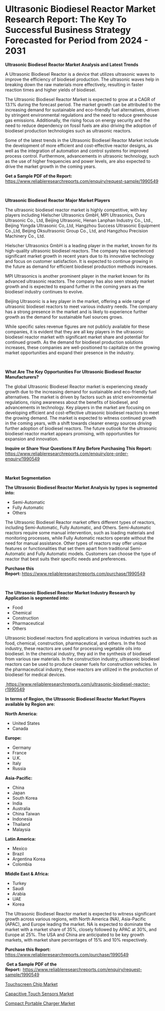 <p><h1>Ultrasonic Biodiesel Reactor Market Research Report: The Key To Successful Business Strategy Forecasted for Period from 2024 - 2031</h1></p><p><strong>Ultrasonic Biodiesel Reactor Market Analysis and Latest Trends</strong></p>
<p><p>A Ultrasonic Biodiesel Reactor is a device that utilizes ultrasonic waves to improve the efficiency of biodiesel production. The ultrasonic waves help in breaking down the raw materials more effectively, resulting in faster reaction times and higher yields of biodiesel.</p><p>The Ultrasonic Biodiesel Reactor Market is expected to grow at a CAGR of 13.1% during the forecast period. The market growth can be attributed to the increasing demand for sustainable and eco-friendly fuel alternatives, driven by stringent environmental regulations and the need to reduce greenhouse gas emissions. Additionally, the rising focus on energy security and the need to reduce dependency on fossil fuels are also driving the adoption of biodiesel production technologies such as ultrasonic reactors.</p><p>Some of the latest trends in the Ultrasonic Biodiesel Reactor Market include the development of more efficient and cost-effective reactor designs, as well as the integration of automation and control systems for improved process control. Furthermore, advancements in ultrasonic technology, such as the use of higher frequencies and power levels, are also expected to drive the market growth in the coming years.</p></p>
<p><strong>Get a Sample PDF of the Report:&nbsp;</strong> <a href="https://www.reliableresearchreports.com/enquiry/request-sample/1990549">https://www.reliableresearchreports.com/enquiry/request-sample/1990549</a></p>
<p>&nbsp;</p>
<p><strong>Ultrasonic Biodiesel Reactor Major Market Players</strong></p>
<p><p>The ultrasonic biodiesel reactor market is highly competitive, with key players including Hielscher Ultrasonics GmbH, MPI Ultrasonics, Ours Ultrasonic Co., Ltd, Beijing Ultrasonic, Henan Lanphan Industry Co., Ltd., Beijing Yongda Ultrasonic Co,.Ltd, Hangzhou Success Ultrasonic Equipment Co.,Ltd, Beijing Oksultrasonic Group Co., Ltd, and Hangzhou Precision Machinery Co., Ltd.</p><p>Hielscher Ultrasonics GmbH is a leading player in the market, known for its high-quality ultrasonic biodiesel reactors. The company has experienced significant market growth in recent years due to its innovative technology and focus on customer satisfaction. It is expected to continue growing in the future as demand for efficient biodiesel production methods increases.</p><p>MPI Ultrasonics is another prominent player in the market known for its advanced ultrasonic reactors. The company has also seen steady market growth and is expected to expand further in the coming years as the biodiesel industry continues to evolve.</p><p>Beijing Ultrasonic is a key player in the market, offering a wide range of ultrasonic biodiesel reactors to meet various industry needs. The company has a strong presence in the market and is likely to experience further growth as the demand for sustainable fuel sources grows.</p><p>While specific sales revenue figures are not publicly available for these companies, it is evident that they are all key players in the ultrasonic biodiesel reactor market with significant market share and potential for continued growth. As the demand for biodiesel production solutions increases, these companies are well-positioned to capitalize on the growing market opportunities and expand their presence in the industry.</p></p>
<p>&nbsp;</p>
<p><strong>What Are The Key Opportunities For Ultrasonic Biodiesel Reactor Manufacturers?</strong></p>
<p><p>The global Ultrasonic Biodiesel Reactor market is experiencing steady growth due to the increasing demand for sustainable and eco-friendly fuel alternatives. The market is driven by factors such as strict environmental regulations, rising awareness about the benefits of biodiesel, and advancements in technology. Key players in the market are focusing on developing efficient and cost-effective ultrasonic biodiesel reactors to meet the growing demand. The market is expected to witness continued growth in the coming years, with a shift towards cleaner energy sources driving further adoption of biodiesel reactors. The future outlook for the ultrasonic biodiesel reactor market appears promising, with opportunities for expansion and innovation.</p></p>
<p><strong>Inquire or Share Your Questions If Any Before Purchasing This Report:</strong> <a href="https://www.reliableresearchreports.com/enquiry/pre-order-enquiry/1990549">https://www.reliableresearchreports.com/enquiry/pre-order-enquiry/1990549</a></p>
<p>&nbsp;</p>
<p><strong>Market Segmentation</strong></p>
<p><strong>The Ultrasonic Biodiesel Reactor Market Analysis by types is segmented into:</strong></p>
<p><ul><li>Semi-Automatic</li><li>Fully Automatic</li><li>Others</li></ul></p>
<p><p>The Ultrasonic Biodiesel Reactor market offers different types of reactors, including Semi-Automatic, Fully Automatic, and Others. Semi-Automatic reactors require some manual intervention, such as loading materials and monitoring processes, while Fully Automatic reactors operate without the need for manual assistance. Other types of reactors may offer unique features or functionalities that set them apart from traditional Semi-Automatic and Fully Automatic models. Customers can choose the type of reactor that best suits their specific needs and preferences.</p></p>
<p><strong>Purchase this Report:&nbsp;</strong><a href="https://www.reliableresearchreports.com/purchase/1990549">https://www.reliableresearchreports.com/purchase/1990549</a></p>
<p>&nbsp;</p>
<p><strong>The Ultrasonic Biodiesel Reactor Market Industry Research by Application is segmented into:</strong></p>
<p><ul><li>Food</li><li>Chemical</li><li>Construction</li><li>Pharmaceutical</li><li>Others</li></ul></p>
<p><p>Ultrasonic biodiesel reactors find applications in various industries such as food, chemical, construction, pharmaceutical, and others. In the food industry, these reactors are used for processing vegetable oils into biodiesel. In the chemical industry, they aid in the synthesis of biodiesel from various raw materials. In the construction industry, ultrasonic biodiesel reactors can be used to produce cleaner fuels for construction vehicles. In the pharmaceutical industry, these reactors are utilized in the production of biodiesel for medical devices.</p></p>
<p><a href="https://www.reliableresearchreports.com/ultrasonic-biodiesel-reactor-r1990549">&nbsp;https://www.reliableresearchreports.com/ultrasonic-biodiesel-reactor-r1990549</a></p>
<p><strong>In terms of Region, the Ultrasonic Biodiesel Reactor Market Players available by Region are:</strong></p>
<p>
    <p> <strong> North America: </strong>
        <ul>
            <li>United States</li>
            <li>Canada</li>
        </ul>
        </p> 
    <p> <strong> Europe: </strong>
        <ul>
            <li>Germany</li>
            <li>France</li>
            <li>U.K.</li>
            <li>Italy</li>
            <li>Russia</li>
        </ul>
        </p> 
    <p> <strong> Asia-Pacific: </strong>
        <ul>
            <li>China</li>
            <li>Japan</li>
            <li>South Korea</li>
            <li>India</li>
            <li>Australia</li>
            <li>China Taiwan</li>
            <li>Indonesia</li>
            <li>Thailand</li>
            <li>Malaysia</li>
        </ul>
        </p> 
    <p> <strong> Latin America: </strong>
        <ul>
            <li>Mexico</li>
            <li>Brazil</li>
            <li>Argentina Korea</li>
            <li>Colombia</li>
        </ul>
        </p> 
    <p> <strong> Middle East & Africa: </strong>
        <ul>
            <li>Turkey</li>
            <li>Saudi</li>
            <li>Arabia</li>
            <li>UAE</li>
            <li>Korea</li>
        </ul>
    </p>
    </p>
<p><p>The Ultrasonic Biodiesel Reactor market is expected to witness significant growth across various regions, with North America (NA), Asia-Pacific (APAC), and Europe leading the market. NA is expected to dominate the market with a market share of 35%, closely followed by APAC at 30%, and Europe at 25%. The USA and China are anticipated to be key growth markets, with market share percentages of 15% and 10% respectively.</p></p>
<p><strong>Purchase this Report: </strong><a href="https://www.reliableresearchreports.com/purchase/1990549">https://www.reliableresearchreports.com/purchase/1990549</a></p>
<p>&nbsp;<strong>Get a Sample PDF of the Report:&nbsp;&nbsp;</strong><a href="https://www.reliableresearchreports.com/enquiry/request-sample/1990549">https://www.reliableresearchreports.com/enquiry/request-sample/1990549</a></p>
<p><strong></strong></p>
<p><p><a href="https://www.linkedin.com/pulse/touchscreen-chip-market-insights-cagr-trends-growth-strategies-pe1kf?trackingId=ZWT1mblXNrK2G3kSqrB2Fw%3D%3D">Touchscreen Chip Market</a></p><p><a href="https://www.linkedin.com/pulse/capacitive-touch-sensors-market-report-reveals-latest-trends-growth-aubnf?trackingId=kkUdKaItCVOVOs%2BD5BshsQ%3D%3D">Capacitive Touch Sensors Market</a></p><p><a href="https://www.linkedin.com/pulse/compact-portable-charger-market-size-trends-complete-industry-pjlgf?trackingId=SkjAiiJabVI%2FO%2FqwiI9CcQ%3D%3D">Compact Portable Charger Market</a></p></p>